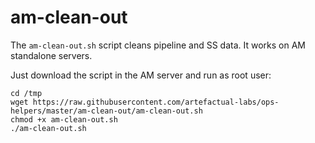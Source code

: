# am-clean-out

The `am-clean-out.sh` script cleans pipeline and SS data. It works on AM standalone servers.

Just download the script in the AM server and run as root user:

```
cd /tmp
wget https://raw.githubusercontent.com/artefactual-labs/ops-helpers/master/am-clean-out/am-clean-out.sh
chmod +x am-clean-out.sh
./am-clean-out.sh
```

